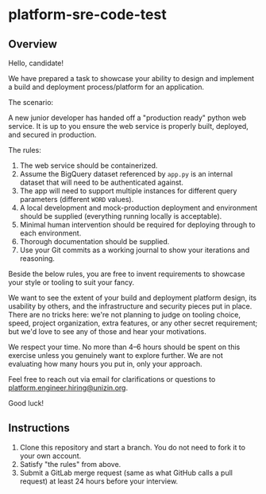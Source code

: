 # platform-sre-code-test

## Overview

Hello, candidate!

We have prepared a task to showcase your ability to design and implement a build and
deployment process/platform for an application.

The scenario:

A new junior developer has handed off a "production ready" python web service. It is up to you ensure the web service is properly
built, deployed, and secured in production.

The rules:

1. The web service should be containerized.
2. Assume the BigQuery dataset referenced by `app.py` is an internal dataset that will need to be authenticated against.
3. The app will need to support multiple instances for different query parameters (different `WORD` values).
4. A local development and mock-production deployment and environment should be supplied (everything running locally is acceptable).
5. Minimal human intervention should be required for deploying through to each environment.
6. Thorough documentation should be supplied.
7. Use your Git commits as a working journal to show your iterations and reasoning.

Beside the below rules, you are free to invent requirements to showcase your style or tooling to suit your fancy.

We want to see the extent of your build and deployment platform design, its usability by others, and the infrastructure and security
pieces put in place. There are no tricks here: we're not planning to judge on tooling choice, speed, project organization, extra
features, or any other secret requirement; but we'd love to see any of those and hear your motivations.

We respect your time. No more than 4–6 hours should be spent on this exercise unless you genuinely want to explore further. We are
not evaluating how many hours you put in, only your approach.

Feel free to reach out via email for clarifications or questions to [platform.engineer.hiring@unizin.org](mailto:platform.engineer.hiring@unizin.org).

Good luck!

## Instructions

1. Clone this repository and start a branch. You do not need to fork it to your own account.
2. Satisfy "the rules" from above.
3. Submit a GitLab merge request (same as what GitHub calls a pull request) at least 24 hours before your interview.
